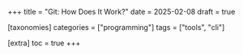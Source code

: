 +++
title = "Git: How Does It Work?"
date = 2025-02-08
draft = true

[taxonomies]
categories = ["programming"]
tags = ["tools", "cli"]

[extra]
toc = true
+++
